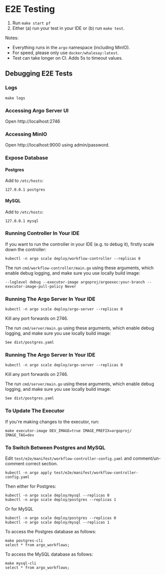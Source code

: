 # E2E Testing

1. Run `make start pf`
2. Either (a) run your test in your IDE or (b) run `make test`.

Notes:

* Everything runs in the `argo` namespace (including MinIO). 
* For speed, please only use `docker/whalesay:latest`. 
* Test can take longer on CI. Adds 5s to timeout values.

## Debugging E2E Tests

### Logs

```
make logs
```

### Accessing Argo Server UI

Open http://localhost:2746

### Accessing MinIO

Open http://localhost:9000 using admin/password.

### Expose Database

#### Postgres

Add to `/etc/hosts`:

```
127.0.0.1 postgres
```

#### MySQL

Add to `/etc/hosts`:

```
127.0.0.1 mysql
```

### Running Controller In Your IDE
 
If you want to run the controller in your IDE (e.g. to debug it), firstly scale down the controller:

```
kubectl -n argo scale deploy/workflow-controller --replicas 0
```

The run `cmd/workflow-controller/main.go` using these arguments, which enable debug logging, and make sure you use locally build image:

```
--loglevel debug --executor-image argoproj/argoexec:your-branch --executor-image-pull-policy Never
```

### Running The Argo Server In Your IDE

```
kubectl -n argo scale deploy/argo-server --replicas 0
```

Kill any port forwards on 2746.

The run `cmd/server/main.go` using these arguments, which enable debug logging, and make sure you use locally build image:

```
See dist/postgres.yaml
```

### Running The Argo Server In Your IDE

```
kubectl -n argo scale deploy/argo-server --replicas 0
```

Kill any port forwards on 2746.

The run `cmd/server/main.go` using these arguments, which enable debug logging, and make sure you use locally build image:

```
See dist/postgres.yaml
```


### To Update The Executor

If you're making changes to the executor, run:

```
make executor-image DEV_IMAGE=true IMAGE_PREFIX=argoproj/ IMAGE_TAG=dev 
```

### To Switch Between Postgres and MySQL

Edit `test/e2e/manifest/workflow-controller-config.yaml` and comment/un-comment correct section.

```
kubectl -n argo apply test/e2e/manifest/workflow-controller-config.yaml
```

Then either for Postgres: 

```
kubectl -n argo scale deploy/mysql --replicas 0
kubectl -n argo scale deploy/postgres --replicas 1
```

Or for MySQL

```
kubectl -n argo scale deploy/postgres --replicas 0
kubectl -n argo scale deploy/mysql --replicas 1
```

To access the Postgres database as follows:

```
make postgres-cli
select * from argo_workflows;
```

To access the MySQL database as follows:

```
make mysql-cli
select * from argo_workflows;
```


